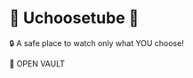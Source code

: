 <body>
  <!-- 🔑 Vault Opening Screen -->
  <div id="vaultScreen" class="vault-screen">
    <h1 class="vault-title">🌟 Uchoosetube 🌟</h1>
    <p class="vault-subtitle">🔒 A safe place to watch only what YOU choose!</p>
    <div class="vault-btn" onclick="openVault()"> 
      <span class="vault-icon">🔑</span> 
      OPEN VAULT
    </div>
  </div>

  <!-- 📂 App Content (hidden until vault is opened) -->
  <div id="appContent" style="display:none;">
    <h1 class="app-title">🌈 Uchoosetube</h1>
    
    <div id="adminSection" style="display:none;">
      <form id="videoForm" class="video-form">
        <input type="text" id="url" placeholder="🎬 Paste YouTube Link" required>
        <input type="text" id="title" placeholder="📺 Video Title">
        <input type="text" id="folder" placeholder="📂 Folder (e.g. Cartoons)">
        <button type="submit" class="addVideoBtn">✅ Add Video</button>
      </form>
    </div>

    <div id="foldersContainer" class="folders"></div>
    <div id="videoContainer" class="videos" style="display:none;"></div>

    <!-- Floating Add Button -->
    <button id="addBtn" onclick="showAddForm()" class="addBtn">➕</button>
  </div>

  <script>
    function openVault() {
      let pin = localStorage.getItem("vaultPin");
      if (!pin) {
        let newPin = prompt("Create a 4-digit PIN:");
        if (newPin && /^\d{4}$/.test(newPin)) {
          localStorage.setItem("vaultPin", newPin);
          alert("PIN created! Welcome to your vault.");
          document.getElementById("vaultScreen").style.display = "none";
          document.getElementById("appContent").style.display = "block";
        } else {
          alert("Invalid PIN. Please use 4 digits.");
        }
      } else {
        let entered = prompt("Enter your PIN:");
        if (entered === pin) {
          document.getElementById("vaultScreen").style.display = "none";
          document.getElementById("appContent").style.display = "block";
        } else {
          alert("Incorrect PIN.");
        }
      }
    }

    function showAddForm() {
      const form = document.getElementById("adminSection");
      form.style.display = form.style.display ===